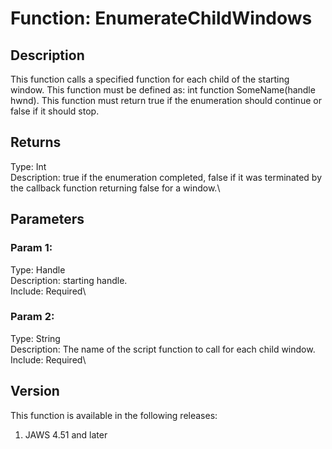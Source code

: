 # Function: EnumerateChildWindows

## Description

This function calls a specified function for each child of the starting
window. This function must be defined as: int function SomeName(handle
hwnd). This function must return true if the enumeration should continue
or false if it should stop.

## Returns

Type: Int\
Description: true if the enumeration completed, false if it was
terminated by the callback function returning false for a window.\

## Parameters

### Param 1:

Type: Handle\
Description: starting handle.\
Include: Required\

### Param 2:

Type: String\
Description: The name of the script function to call for each child
window.\
Include: Required\

## Version

This function is available in the following releases:

1.  JAWS 4.51 and later
